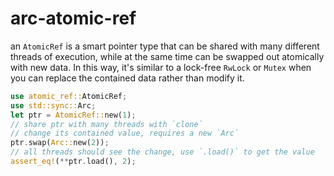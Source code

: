 # arc-atomic-ref

an `AtomicRef` is a smart pointer type that can be shared with many
different threads of execution, while at the same time can be swapped out
atomically with new data. In this way, it's similar to a lock-free
`RwLock` or `Mutex` when you can replace the contained data rather than
modify it.

```rust
use atomic_ref::AtomicRef;
use std::sync::Arc;
let ptr = AtomicRef::new(1);
// share ptr with many threads with `clone`
// change its contained value, requires a new `Arc`
ptr.swap(Arc::new(2));
// all threads should see the change, use `.load()` to get the value
assert_eq!(**ptr.load(), 2);
```
